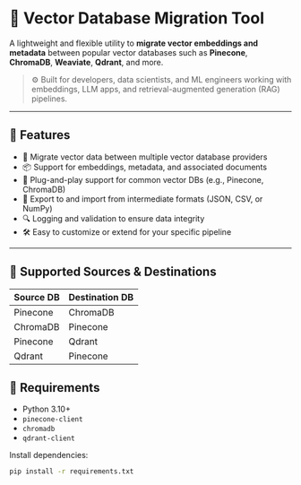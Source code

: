# 🧠 Vector Database Migration Tool

A lightweight and flexible utility to **migrate vector embeddings and metadata** between popular vector databases such as **Pinecone**, **ChromaDB**, **Weaviate**, **Qdrant**, and more.

> ⚙️ Built for developers, data scientists, and ML engineers working with embeddings, LLM apps, and retrieval-augmented generation (RAG) pipelines.

---

## 🚀 Features

- 🔄 Migrate vector data between multiple vector database providers
- 📦 Support for embeddings, metadata, and associated documents
- 🔌 Plug-and-play support for common vector DBs (e.g., Pinecone, ChromaDB)
- 📂 Export to and import from intermediate formats (JSON, CSV, or NumPy)
- 🔍 Logging and validation to ensure data integrity
- 🛠️ Easy to customize or extend for your specific pipeline

---

## 📁 Supported Sources & Destinations

| Source DB | Destination DB |
|-----------|----------------|
| Pinecone  | ChromaDB       | 
| ChromaDB  | Pinecone       | 
| Pinecone  | Qdrant         | 
| Qdrant    | Pinecone       | 


## 🧰 Requirements

- Python 3.10+
- `pinecone-client`
- `chromadb`
- `qdrant-client`

Install dependencies:

```bash
pip install -r requirements.txt
